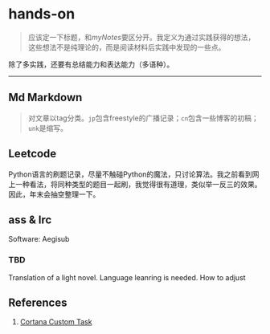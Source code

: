 # hands-on

> 应该定一下标题，和*myNotes*要区分开。我定义为通过实践获得的想法，这些想法不是纯理论的，而是阅读材料后实践中发现的一些点。

除了多实践，还要有总结能力和表达能力（多语种）。

---

## Md Markdown

> 对文章以tag分类。`jp`包含freestyle的广播记录；`cn`包含一些博客的初稿；`unk`是缩写。

## Leetcode

Python语言的刷题记录，尽量不触碰Python的魔法，只讨论算法。我之前看到网上一种看法，将同种类型的题目一起刷，我觉得很有道理，类似举一反三的效果。因此，年末会抽空整理一下。

## ass & lrc

Software: Aegisub

### TBD

Translation of a light novel.
Language leanring is needed.
How to adjust



## References

1. [Cortana Custom Task](http://www.win10.systems/tips/2018-02-13/9109.html)

